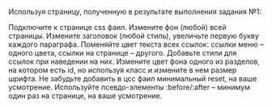Используя страницу, полученную в результате выполнения задания №1:

Подключите к странице css фаил.
Измените фон (любой) всей страницы.
Измените заголовок (любой стиль), увеличьте первую букву каждого параграфа.
Поменяйте цвет текста всех ссылок: ссылки меню – одного цвета, ссылки на странице – другого.
Добавьте стили для ссылок при наведении на них.
Измените цвет фона одного из разделов, на котором есть id, но используя класс и измените в нем размер шрифта.
Не забудьте добавить в цсс фаил минимальный reset, на ваше усмотрение.
Используйте псевдо-элементы :before/:after – минимум один раз на странице, на ваше усмотрение.
